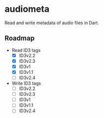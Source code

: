 # audiometa
Read and write metadata of audio files in Dart.

## Roadmap

- Read ID3 tags
	- [x] ID3v2.2
	- [x] ID3v2.3
	- [x] ID3v1
	- [x] ID3v1.1
	- [ ] ID3v2.4
- Write ID3 tags
	- [ ] ID3v2.2
	- [ ] ID3v2.3
	- [ ] ID3v1
	- [ ] ID3v1.1
	- [ ] ID3v2.4
